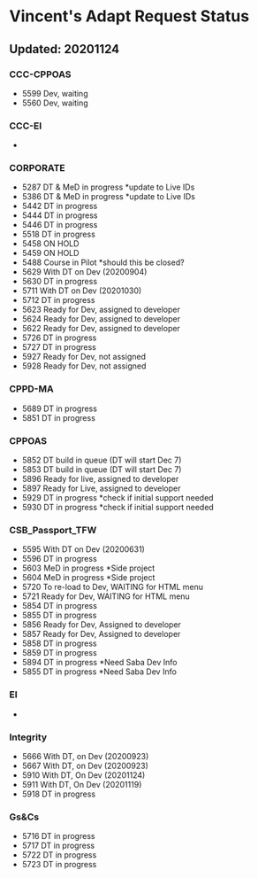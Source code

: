 # Vincent's Adapt Request Status
## Updated: 20201124

### CCC-CPPOAS
- 5599	Dev, waiting
- 5560	Dev, waiting

### CCC-EI
- 

### CORPORATE
- 5287  DT & MeD in progress *update to Live IDs
- 5386  DT & MeD in progress *update to Live IDs
- 5442  DT in progress
- 5444  DT in progress
- 5446  DT in progress
- 5518  DT in progress
- 5458  ON HOLD
- 5459  ON HOLD
- 5488  Course in Pilot *should this be closed?
- 5629  With DT on Dev (20200904)
- 5630  DT in progress
- 5711  With DT on Dev (20201030)
- 5712  DT in progress
- 5623	Ready for Dev, assigned to developer
- 5624	Ready for Dev, assigned to developer
- 5622	Ready for Dev, assigned to developer
- 5726  DT in progress
- 5727  DT in progress
- 5927  Ready for Dev, not assigned
- 5928  Ready for Dev, not assigned


### CPPD-MA
- 5689	DT in progress
- 5851	DT in progress

### CPPOAS
- 5852	DT build in queue (DT will start Dec 7)
- 5853	DT build in queue (DT will start Dec 7)
- 5896	Ready for live, assigned to developer
- 5897	Ready for Live, assigned to developer
- 5929  DT in progress *check if initial support needed
- 5930  DT in progress *check if initial support needed

### CSB_Passport_TFW
- 5595	With DT on Dev (20200631)
- 5596	DT in progress
- 5603	MeD in progress *Side project
- 5604	MeD in progress *Side project
- 5720	To re-load to Dev, WAITING for HTML menu
- 5721	Ready for Dev, WAITING for HTML menu
- 5854	DT in progress
- 5855	DT in progress
- 5856	Ready for Dev, Assigned to developer
- 5857	Ready for Dev, Assigned to developer
- 5858	DT in progress
- 5859	DT in progress
- 5894	DT in progress *Need Saba Dev Info
- 5855	DT in progress *Need Saba Dev Info

### EI
- 

### Integrity
- 5666	With DT, on Dev (20200923)
- 5667	With DT, on Dev (20200923)
- 5910	With DT, On Dev (20201124)
- 5911	With DT, On Dev (20201119)
- 5918  DT in progress

### Gs&Cs
- 5716	DT in progress
- 5717	DT in progress
- 5722	DT in progress
- 5723	DT in progress
